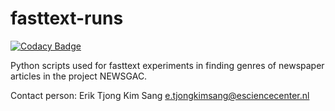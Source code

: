 # fasttext-runs

[![Codacy Badge](https://api.codacy.com/project/badge/Grade/dd79dcbe8aea42fb9c322cf5245d5ef4)](https://www.codacy.com/manual/eriktks/fasttext-runs?utm_source=github.com&amp;utm_medium=referral&amp;utm_content=newsgac/fasttext-runs&amp;utm_campaign=Badge_Grade)

Python scripts used for fasttext experiments in finding genres of newspaper articles in the project NEWSGAC.

Contact person: Erik Tjong Kim Sang e.tjongkimsang@esciencecenter.nl
